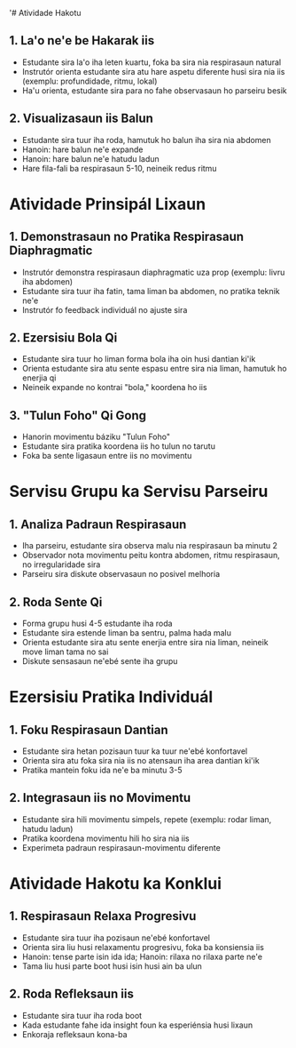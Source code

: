 '# Atividade Hakotu

## 1. La'o ne'e be Hakarak iis
- Estudante sira la'o iha leten kuartu, foka ba sira nia respirasaun natural
- Instrutór orienta estudante sira atu hare aspetu diferente husi sira nia iis (exemplu: profundidade, ritmu, lokal)
- Ha'u orienta, estudante sira para no fahe observasaun ho parseiru besik

## 2. Visualizasaun iis Balun
- Estudante sira tuur iha roda, hamutuk ho balun iha sira nia abdomen
- Hanoin: hare balun ne'e expande
- Hanoin: hare balun ne'e hatudu ladun 
- Hare fila-fali ba respirasaun 5-10, neineik redus ritmu

# Atividade Prinsipál Lixaun

## 1. Demonstrasaun no Pratika Respirasaun Diaphragmatic
- Instrutór demonstra respirasaun diaphragmatic uza prop (exemplu: livru iha abdomen)
- Estudante sira tuur iha fatin, tama liman ba abdomen, no pratika teknik ne'e
- Instrutór fo feedback individuál no ajuste sira

## 2. Ezersisiu Bola Qi
- Estudante sira tuur ho liman forma bola iha oin husi dantian ki'ik
- Orienta estudante sira atu sente espasu entre sira nia liman, hamutuk ho enerjia qi
- Neineik expande no kontrai "bola," koordena ho iis

## 3. "Tulun Foho" Qi Gong
- Hanorin movimentu báziku "Tulun Foho"
- Estudante sira pratika koordena iis ho tulun no tarutu
- Foka ba sente ligasaun entre iis no movimentu

# Servisu Grupu ka Servisu Parseiru

## 1. Analiza Padraun Respirasaun
- Iha parseiru, estudante sira observa malu nia respirasaun ba minutu 2
- Observador nota movimentu peitu kontra abdomen, ritmu respirasaun, no irregularidade sira
- Parseiru sira diskute observasaun no posivel melhoria

## 2. Roda Sente Qi
- Forma grupu husi 4-5 estudante iha roda
- Estudante sira estende liman ba sentru, palma hada malu
- Orienta estudante sira atu sente enerjia entre sira nia liman, neineik move liman tama no sai
- Diskute sensasaun ne'ebé sente iha grupu

# Ezersisiu Pratika Individuál

## 1. Foku Respirasaun Dantian
- Estudante sira hetan pozisaun tuur ka tuur ne'ebé konfortavel
- Orienta sira atu foka sira nia iis no atensaun iha area dantian ki'ik
- Pratika mantein foku ida ne'e ba minutu 3-5

## 2. Integrasaun iis no Movimentu
- Estudante sira hili movimentu simpels, repete (exemplu: rodar liman, hatudu ladun)
- Pratika koordena movimentu hili ho sira nia iis
- Experimeta padraun respirasaun-movimentu diferente

# Atividade Hakotu ka Konklui

## 1. Respirasaun Relaxa Progresivu
- Estudante sira tuur iha pozisaun ne'ebé konfortavel
- Orienta sira liu husi relaxamentu progresivu, foka ba konsiensia iis
- Hanoin: tense parte isin ida ida; Hanoin: rilaxa no rilaxa parte ne'e
- Tama liu husi parte boot husi isin husi ain ba ulun

## 2. Roda Refleksaun iis
- Estudante sira tuur iha roda boot
- Kada estudante fahe ida insight foun ka esperiénsia husi lixaun
- Enkoraja refleksaun kona-ba